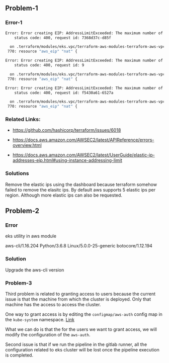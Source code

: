 ## Problem-1

### Error-1

```bash
Error: Error creating EIP: AddressLimitExceeded: The maximum number of addresses has been reached.
	status code: 400, request id: 7368d37c-d85f

  on .terraform/modules/eks.vpc/terraform-aws-modules-terraform-aws-vpc-271b6a7/main.tf line 770, in resource "aws_eip" "nat":
 770: resource "aws_eip" "nat" {

Error: Error creating EIP: AddressLimitExceeded: The maximum number of addresses has been reached.
	status code: 400, request id: 9

  on .terraform/modules/eks.vpc/terraform-aws-modules-terraform-aws-vpc-271b6a7/main.tf line 770, in resource "aws_eip" "nat":
 770: resource "aws_eip" "nat" {

Error: Error creating EIP: AddressLimitExceeded: The maximum number of addresses has been reached.
	status code: 400, request id: f5430a61-6527a

  on .terraform/modules/eks.vpc/terraform-aws-modules-terraform-aws-vpc-271b6a7/main.tf line 770, in resource "aws_eip" "nat":
 770: resource "aws_eip" "nat" {

```

### Related Links:

* https://github.com/hashicorp/terraform/issues/6018

* https://docs.aws.amazon.com/AWSEC2/latest/APIReference/errors-overview.html

* https://docs.aws.amazon.com/AWSEC2/latest/UserGuide/elastic-ip-addresses-eip.html#using-instance-addressing-limit


### Solutions

Remove the elastic ips using the dashboard because terraform somehow failed to remove the elasitc ips. By default aws supports 5 elastic ips per region. Although more elastic ips can also be requested.

## Problem-2 

### Error

eks utility in aws module 

aws-cli/1.16.204 Python/3.6.8 Linux/5.0.0-25-generic botocore/1.12.194

### Solution

Upgrade the aws-cli version


### Problem-3

Third problem is related to granting access to users because the current issue is that the machine from which the cluster is deployed. Only that machine has the access to access the cluster.


One way to grant access is by editing the `configmap/aws-auth` config map in the `kube-system` namespace. [Link](https://stackoverflow.com/questions/50791303/kubectl-error-you-must-be-logged-in-to-the-server-unauthorized-when-accessing)

What we can do is that the for the users we want to grant access, we will modify the configuration of the `aws-auth`.

Second issue is that if we run the pipeline in the gitlab runner, all the configuration related to eks cluster will be lost once the pipeline execution is completed.



